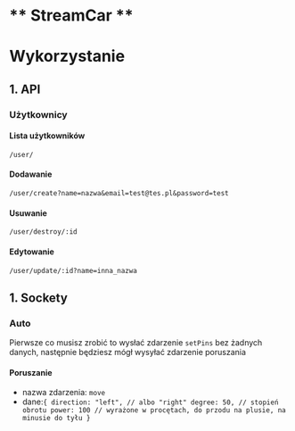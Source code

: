 # ** StreamCar **
# Wykorzystanie
## 1. API
### Użytkownicy
#### Lista użytkowników
`/user/`
#### Dodawanie
`/user/create?name=nazwa&email=test@tes.pl&password=test`
#### Usuwanie
`/user/destroy/:id`
#### Edytowanie
`/user/update/:id?name=inna_nazwa`
## 1. Sockety
### Auto
  Pierwsze co musisz zrobić to wysłać zdarzenie `setPins` bez żadnych danych, następnie będziesz mógł wysyłać zdarzenie poruszania
#### Poruszanie
  - nazwa zdarzenia: `move`
  - dane:`{
    direction: "left", // albo "right"
    degree: 50, // stopień obrotu
    power: 100 // wyrażone w procętach, do przodu na plusie, na minusie do tyłu
  }`
